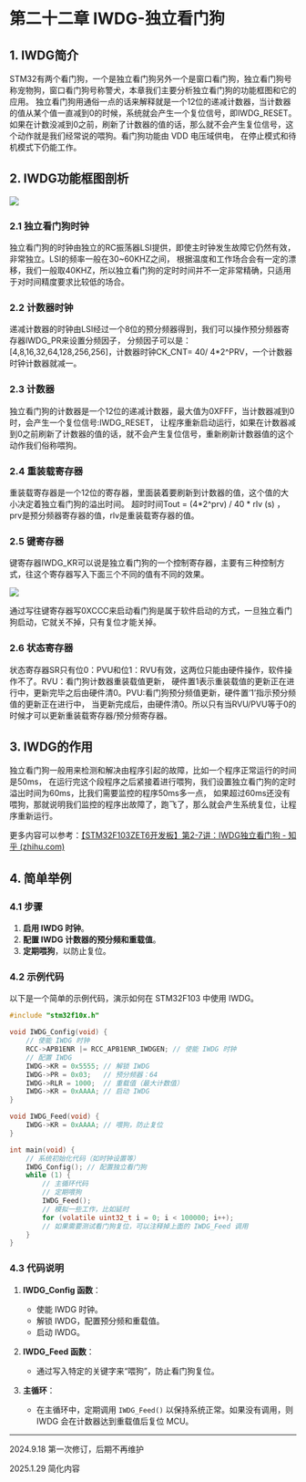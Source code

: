 # 第二十二章 IWDG-独立看门狗

## 1. IWDG简介

STM32有两个看门狗，一个是独立看门狗另外一个是窗口看门狗，独立看门狗号称宠物狗，窗口看门狗号称警犬，本章我们主要分析独立看门狗的功能框图和它的应用。 独立看门狗用通俗一点的话来解释就是一个12位的递减计数器，当计数器的值从某个值一直减到0的时候，系统就会产生一个复位信号，即IWDG_RESET。 如果在计数没减到0之前，刷新了计数器的值的话，那么就不会产生复位信号，这个动作就是我们经常说的喂狗。看门狗功能由 VDD 电压域供电， 在停止模式和待机模式下仍能工作。

## 2. IWDG功能框图剖析

![](https://doc.embedfire.com/mcu/stm32/f103zhinanzhe/std/zh/latest/_images/IWDG002.png)

### 2.1 独立看门狗时钟

独立看门狗的时钟由独立的RC振荡器LSI提供，即使主时钟发生故障它仍然有效，非常独立。LSI的频率一般在30~60KHZ之间， 根据温度和工作场合会有一定的漂移，我们一般取40KHZ，所以独立看门狗的定时时间并不一定非常精确，只适用于对时间精度要求比较低的场合。

### 2.2 计数器时钟

递减计数器的时钟由LSI经过一个8位的预分频器得到，我们可以操作预分频器寄存器IWDG_PR来设置分频因子， 分频因子可以是：[4,8,16,32,64,128,256,256]，计数器时钟CK_CNT= 40/ 4*2^PRV，一个计数器时钟计数器就减一。

### 2.3 计数器

独立看门狗的计数器是一个12位的递减计数器，最大值为0XFFF，当计数器减到0时，会产生一个复位信号:IWDG_RESET， 让程序重新启动运行，如果在计数器减到0之前刷新了计数器的值的话，就不会产生复位信号，重新刷新计数器值的这个动作我们俗称喂狗。

### 2.4 重装载寄存器

重装载寄存器是一个12位的寄存器，里面装着要刷新到计数器的值，这个值的大小决定着独立看门狗的溢出时间。 超时时间Tout = (4*2^prv) / 40 * rlv (s) ，prv是预分频器寄存器的值，rlv是重装载寄存器的值。

### 2.5 键寄存器

键寄存器IWDG_KR可以说是独立看门狗的一个控制寄存器，主要有三种控制方式，往这个寄存器写入下面三个不同的值有不同的效果。

![](https://doc.embedfire.com/mcu/stm32/f103zhinanzhe/std/zh/latest/_images/IWDG01.png)

通过写往键寄存器写0XCCC来启动看门狗是属于软件启动的方式，一旦独立看门狗启动，它就关不掉，只有复位才能关掉。

### 2.6 状态寄存器

状态寄存器SR只有位0：PVU和位1：RVU有效，这两位只能由硬件操作，软件操作不了。RVU：看门狗计数器重装载值更新， 硬件置1表示重装载值的更新正在进行中，更新完毕之后由硬件清0。PVU:看门狗预分频值更新，硬件置’1’指示预分频值的更新正在进行中， 当更新完成后，由硬件清0。所以只有当RVU/PVU等于0的时候才可以更新重装载寄存器/预分频寄存器。

## 3. IWDG的作用

独立看门狗一般用来检测和解决由程序引起的故障，比如一个程序正常运行的时间是50ms， 在运行完这个段程序之后紧接着进行喂狗，我们设置独立看门狗的定时溢出时间为60ms，比我们需要监控的程序50ms多一点， 如果超过60ms还没有喂狗，那就说明我们监控的程序出故障了，跑飞了，那么就会产生系统复位，让程序重新运行。

更多内容可以参考：[【STM32F103ZET6开发板】第2-7讲：IWDG独立看门狗 - 知乎 (zhihu.com)](https://zhuanlan.zhihu.com/p/644072211)

## 4. 简单举例

### 4.1 步骤

1. **启用 IWDG 时钟**。
2. **配置 IWDG 计数器的预分频和重载值**。
3. **定期喂狗**，以防止复位。

### 4.2 示例代码

以下是一个简单的示例代码，演示如何在 STM32F103 中使用 IWDG。

```c
#include "stm32f10x.h"

void IWDG_Config(void) {
    // 使能 IWDG 时钟
    RCC->APB1ENR |= RCC_APB1ENR_IWDGEN; // 使能 IWDG 时钟
    // 配置 IWDG
    IWDG->KR = 0x5555; // 解锁 IWDG
    IWDG->PR = 0x03;   // 预分频器：64
    IWDG->RLR = 1000;  // 重载值（最大计数值）
    IWDG->KR = 0xAAAA; // 启动 IWDG
}

void IWDG_Feed(void) {
    IWDG->KR = 0xAAAA; // 喂狗，防止复位
}

int main(void) {
    // 系统初始化代码（如时钟设置等）
    IWDG_Config(); // 配置独立看门狗
    while (1) {
        // 主循环代码
        // 定期喂狗
        IWDG_Feed();
        // 模拟一些工作，比如延时
        for (volatile uint32_t i = 0; i < 100000; i++);
        // 如果需要测试看门狗复位，可以注释掉上面的 IWDG_Feed 调用
    }
}
```

### 4.3 代码说明

1. **IWDG_Config 函数**：
   
   - 使能 IWDG 时钟。
   - 解锁 IWDG，配置预分频和重载值。
   - 启动 IWDG。

2. **IWDG_Feed 函数**：
   
   - 通过写入特定的关键字来“喂狗”，防止看门狗复位。

3. **主循环**：
   
   - 在主循环中，定期调用 `IWDG_Feed()` 以保持系统正常。如果没有调用，则 IWDG 会在计数器达到重载值后复位 MCU。

---

2024.9.18 第一次修订，后期不再维护

2025.1.29 简化内容
